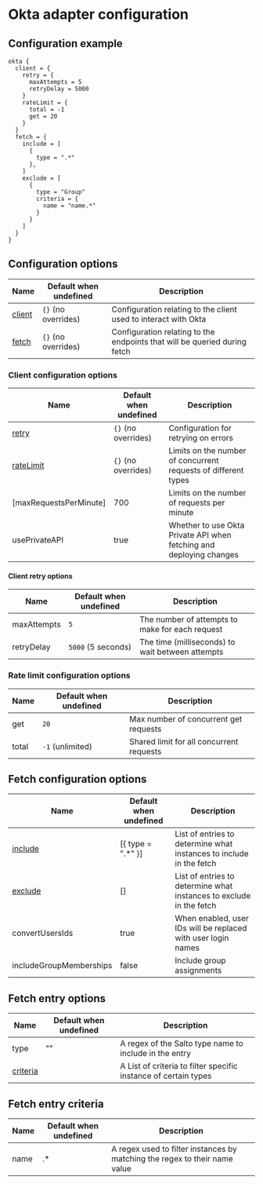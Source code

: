# Okta adapter configuration
## Configuration example
```hcl
okta {
  client = {
    retry = {
      maxAttempts = 5
      retryDelay = 5000
    }
    rateLimit = {
      total = -1
      get = 20
    }
  }
  fetch = {
    include = [
      {
        type = ".*"
      },
    ]
    exclude = [
      {
        type = "Group"
        criteria = {
          name = "name.*"
        }
      }
    ]
  }
}
```

## Configuration options

| Name                                                     | Default when undefined        | Description
| ---------------------------------------------------------| ------------------------------| -----------
| [client](#client-configuration-options)                  | `{}` (no overrides)             | Configuration relating to the client used to interact with Okta
| [fetch](#fetch-configuration-options)                    | `{}` (no overrides)             | Configuration relating to the endpoints that will be queried during fetch

### Client configuration options

| Name                                                          | Default when undefined   | Description
|---------------------------------------------------------------|--------------------------|------------
| [retry](#retry-configuration-options)                         | `{}` (no overrides)      | Configuration for retrying on errors
| [rateLimit](#rate-limit-configuration-options)                | `{}` (no overrides)      | Limits on the number of concurrent requests of different types
| [maxRequestsPerMinute]                                        |  700                     | Limits on the number of requests per minute
| usePrivateAPI                                                 | true                     | Whether to use Okta Private API when fetching and deploying changes

#### Client retry options

| Name           | Default when undefined | Description
|----------------|------------------------|------------
| maxAttempts    | `5`                    | The number of attempts to make for each request
| retryDelay     | `5000` (5 seconds)     | The time (milliseconds) to wait between attempts

### Rate limit configuration options

| Name                                                        | Default when undefined                           | Description
| ------------------------------------------------------------| -------------------------------------------------| -----------
| get                                                         | `20`                                             | Max number of concurrent get requests
| total                                                       | `-1` (unlimited)                                 | Shared limit for all concurrent requests

## Fetch configuration options

| Name                                        | Default when undefined            | Description
|---------------------------------------------|-----------------------------------|------------
| [include](#fetch-entry-options)             | [{ type = ".*" }]                 | List of entries to determine what instances to include in the fetch
| [exclude](#fetch-entry-options)             | []                                | List of entries to determine what instances to exclude in the fetch
| convertUsersIds                             | true                              | When enabled, user IDs will be replaced with user login names
| includeGroupMemberships                     | false                             | Include group assignments

## Fetch entry options

| Name                                        | Default when undefined            | Description
|---------------------------------------------|-----------------------------------|------------
| type                                        | ""                                | A regex of the Salto type name to include in the entry
| [criteria](#fetch-entry-criteria)           |                                   | A List of criteria to filter specific instance of certain types

## Fetch entry criteria

| Name                                        | Default when undefined            | Description
|---------------------------------------------|-----------------------------------|------------
| name                                        | .*                                | A regex used to filter instances by matching the regex to their name value
